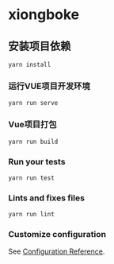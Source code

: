 # xiongboke

## 安装项目依赖
```
yarn install
```

### 运行VUE项目开发环境
```
yarn run serve
```

### Vue项目打包
```
yarn run build
```

### Run your tests
```
yarn run test
```

### Lints and fixes files
```
yarn run lint
```

### Customize configuration
See [Configuration Reference](https://cli.vuejs.org/config/).
